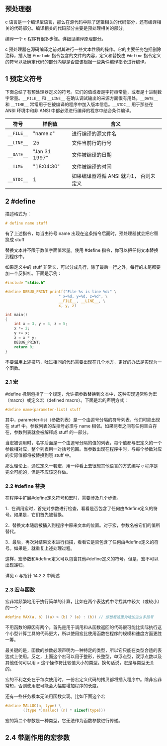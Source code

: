 ## 预处理器

c 语言是一个编译型语言，那么在源代码中除了逻辑相关的代码部分，还有编译相关的代码部分。编译相关的代码部分主要是预处理相关的部分。

编译一个 c 程序有很多步骤。详细见编译原理部分。

c 预处理器在源码编译之前对其进行一些文本性质的操作。它的主要任务包括删除注释，插入被 `#include` 指令包含的文件的内容，定义和替换由 `#define` 指令定义的符号以及确定代码的部分内容是否应该根据一些条件编译指令进行编译。

## 1 预定义符号

下面总结了有预处理器定义的符号。它们的值或者是字符串常量，或者是十进制数字常量。`__FILE__` 和 `__LINE__` 在确认调试输出的来源方面很有用处。`__DATE__` 和 `__TIME__` 常常用于在被编译的程序中加入版本信息。`__STDC__` 用于那些在 ANSI 环境中和非 ANSI 中都必须进行编译的程序中结合条件编译。

| 符号       | 样例值        | 含义                                   |
| ---------- | ------------- | -------------------------------------- |
| `__FILE__` | "name.c"      | 进行编译的源文件名                     |
| `__LINE__` | 25            | 文件当前行的行号                       |
| `__DATE__` | "Jan 31 1997" | 文件被编译的日期                       |
| `__TIME__` | "18:04:30"    | 文件被编译的时间                       |
| `__STDC__` | 1             | 如果编译器遵循 ANSI 就为1， 否则未定义 |


## 2 #define

描述格式为：

```c
# define name stuff
```

有了上述指令，每当由符号 name 出现在这条指令后面时，预处理器就会把它替换成 stuff 

替换文本并不限于数值字面值常量。使用 #define 指令，你可以把任何文本替换到程序中。

如果定义中的 stuff 非常长，可以分成几行，除了最后一行之外，每行的末尾都要加一个反斜杠。下面是示例：

```c
#include "stdio.h"

#define DEBUG_PRINT printf("File %s is line %d:" \
                        " x=%d, y=%d, z=%d", \
                        __FILE__, __LINE__, \
                        x, y, z)

int main()
{
    int x = 3, y = 4, z = 5;
    x *= 2;
    y += x;
    z = x * y;
    DEBUG_PRINT;
    return 0;
}
```

不要滥用上述技巧，吐过相同的代码需要出现在几个地方，更好的办法是实现为一个函数。

### 2.1 宏

#define 机制包括了一个规定，允许把参数替换到文本中，这种实现通常称为宏（macro）或定义宏（defined macro）。下面是宏的声明方式：

```c
#define name(parameter-list) stuff
```

其中，parameter-list（参数列表）是一个由逗号分隔的符号列表，他们可能出现在 stuff 中。参数列表的左括号必须与  name 相邻。如果两者之间有任何空白存在，参数列表就会被解释成 stuff 的一部分。

当宏被调用时，名字后面是一个由逗号分隔的值的列表，每个值都与宏定义的一个参数相对应，整个列表用一对括号包围。当参数出现在程序中时，与每个参数对应的实际值都将被替换到哦 stuff 中。

那么理论上，通过定义一套宏，用一种看上去很想其他语言的方式编写 c 程序是完全可能的，但是不应该这样做。

### 2.2 #define 替换

在程序中扩展#define定义符号和宏时，需要涉及几个步骤。

1．在调用宏时，首先对参数进行检查，看看是否包含了任何由#define定义的符号。如果是，它们首先被替换。

2．替换文本随后被插入到程序中原来文本的位置。对于宏，参数名被它们的值所替代。

3．最后，再次对结果文本进行扫描，看看它是否包含了任何由#define定义的符号。如果是，就重复上述处理过程。

这样，宏参数和#define定义可以包含其他#define定义的符号。但是，宏不可以出现递归。

详见 c 与指针 14.2.2 中阐述

### 2.3 宏与函数 

宏非常频繁地用于执行简单的计算，比如在两个表达式中寻找其中较大（或较小）的一个：

```c
#define MAX(a, b) ((a) > (b) ? (a) : (b)) // 想想看这里为啥加这么多括号
```

不用函数的原因有两个。首先是用于调用和从函数返回的代码很可能比实际执行这个小型计算工具的代码更大，所以使用宏比使用函数在程序的规模和速度方面更胜一筹。

最关键的是，函数的参数必须声明为一种特定的类型，所以它只能在类型合适的表达式上使用。反之，上面这个宏可以用于整形，长整型，单浮点型，双浮点数以及其他任何可以用 > 这个操作符比较值大小的类型。换句话说，宏是与类型无关的。

宏的不利之处在于每次使用时，一份宏定义代码的拷贝都将插入程序中。除非宏非常短，否则使用宏可能会大幅度增加程序的长度。

还有一些任务根本无法用函数实现。比如下面这个宏

```c
#define MALLOC(n, type) \
		((type *)malloc( (n) * sizeof(type)))
```

宏的第二个参数是一种类型，它无法作为函数参数进行传递。

## 2.4 带副作用的宏参数

